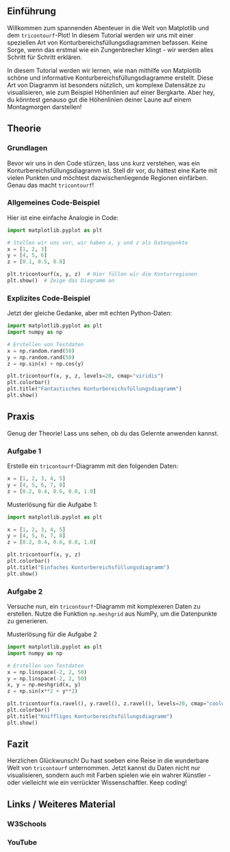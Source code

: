 ## Einführung

Willkommen zum spannenden Abenteuer in die Welt von Matplotlib und dem `tricontourf`-Plot! In diesem Tutorial werden wir uns mit einer speziellen Art von Konturbereichsfüllungsdiagrammen befassen. Keine Sorge, wenn das erstmal wie ein Zungenbrecher klingt - wir werden alles Schritt für Schritt erklären.

In diesem Tutorial werden wir lernen, wie man mithilfe von Matplotlib schöne und informative Konturbereichsfüllungsdiagramme erstellt. Diese Art von Diagramm ist besonders nützlich, um komplexe Datensätze zu visualisieren, wie zum Beispiel Höhenlinien auf einer Bergkarte. Aber hey, du könntest genauso gut die Höhenlinien deiner Laune auf einem Montagmorgen darstellen!

## Theorie

### Grundlagen

Bevor wir uns in den Code stürzen, lass uns kurz verstehen, was ein Konturbereichsfüllungsdiagramm ist. Stell dir vor, du hättest eine Karte mit vielen Punkten und möchtest dazwischenliegende Regionen einfärben. Genau das macht `tricontourf`! 

### Allgemeines Code-Beispiel

Hier ist eine einfache Analogie in Code:

```python
import matplotlib.pyplot as plt

# Stellen wir uns vor, wir haben x, y und z als Datenpunkte
x = [1, 2, 3]
y = [4, 5, 6]
z = [0.1, 0.5, 0.8]

plt.tricontourf(x, y, z)  # Hier füllen wir die Konturregionen
plt.show()  # Zeige das Diagramm an
```

### Explizites Code-Beispiel

Jetzt der gleiche Gedanke, aber mit echten Python-Daten:

```python
import matplotlib.pyplot as plt
import numpy as np

# Erstellen von Testdaten
x = np.random.rand(50)
y = np.random.rand(50)
z = np.sin(x) + np.cos(y)

plt.tricontourf(x, y, z, levels=20, cmap="viridis")  
plt.colorbar()  
plt.title("Fantastisches Konturbereichsfüllungsdiagramm")
plt.show()
```

## Praxis

Genug der Theorie! Lass uns sehen, ob du das Gelernte anwenden kannst.

### Aufgabe 1

Erstelle ein `tricontourf`-Diagramm mit den folgenden Daten:

```python
x = [1, 2, 3, 4, 5]
y = [4, 5, 6, 7, 8]
z = [0.2, 0.4, 0.6, 0.8, 1.0]
```

Musterlösung für die Aufgabe 1:

```python
import matplotlib.pyplot as plt

x = [1, 2, 3, 4, 5]
y = [4, 5, 6, 7, 8]
z = [0.2, 0.4, 0.6, 0.8, 1.0]

plt.tricontourf(x, y, z)
plt.colorbar()
plt.title("Einfaches Konturbereichsfüllungsdiagramm")
plt.show()
```

### Aufgabe 2

Versuche nun, ein `tricontourf`-Diagramm mit komplexeren Daten zu erstellen. Nutze die Funktion `np.meshgrid` aus NumPy, um die Datenpunkte zu generieren.

Musterlösung für die Aufgabe 2

```python
import matplotlib.pyplot as plt
import numpy as np

# Erstellen von Testdaten
x = np.linspace(-2, 2, 50)
y = np.linspace(-2, 2, 50)
x, y = np.meshgrid(x, y)
z = np.sin(x**2 + y**2)

plt.tricontourf(x.ravel(), y.ravel(), z.ravel(), levels=20, cmap="coolwarm")
plt.colorbar()
plt.title("Kniffliges Konturbereichsfüllungsdiagramm")
plt.show()
```
## Fazit
Herzlichen Glückwunsch! Du hast soeben eine Reise in die wunderbare Welt von `tricontourf` unternommen. Jetzt kannst du Daten nicht nur visualisieren, sondern auch mit Farben spielen wie ein wahrer Künstler - oder vielleicht wie ein verrückter Wissenschaftler. Keep coding!

## Links / Weiteres Material
### W3Schools
### YouTube